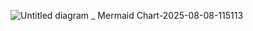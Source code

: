 ![Untitled diagram _ Mermaid Chart-2025-08-08-115113](https://github.com/user-attachments/assets/bd8439b7-d24c-4299-9a74-613b423191f5)
